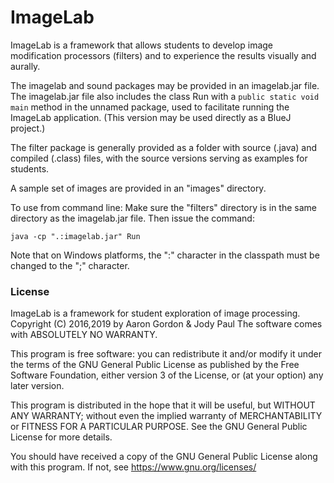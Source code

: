 # ImageLab

ImageLab is a framework that allows students to develop
image modification processors (filters) and to experience
the results visually and aurally.

The imagelab and sound packages may be provided in an imagelab.jar file.
The imagelab.jar file also includes the class Run with a `public static void main` method in the unnamed package, used to facilitate running the ImageLab application.
(This version may be used directly as a BlueJ project.)

The filter package is generally provided as a folder with source (.java) and compiled (.class) files, with the source versions serving as examples for students.

A sample set of images are provided in an "images" directory.

To use from command line:
Make sure the "filters" directory is in the same directory as the imagelab.jar file.  Then issue the command:

`java -cp ".:imagelab.jar" Run`

Note that on Windows platforms, the ":" character in the classpath must be changed to the ";" character.

### License

ImageLab is a framework for student exploration of image processing.
Copyright (C) 2016,2019 by Aaron Gordon & Jody Paul
The software comes with ABSOLUTELY NO WARRANTY.
 
This program is free software: you can redistribute it and/or modify
it under the terms of the GNU General Public License as published by
the Free Software Foundation, either version 3 of the License, or
(at your option) any later version.

This program is distributed in the hope that it will be useful,
but WITHOUT ANY WARRANTY; without even the implied warranty of
MERCHANTABILITY or FITNESS FOR A PARTICULAR PURPOSE.  See the
GNU General Public License for more details.

You should have received a copy of the GNU General Public License
along with this program.  If not, see https://www.gnu.org/licenses/
